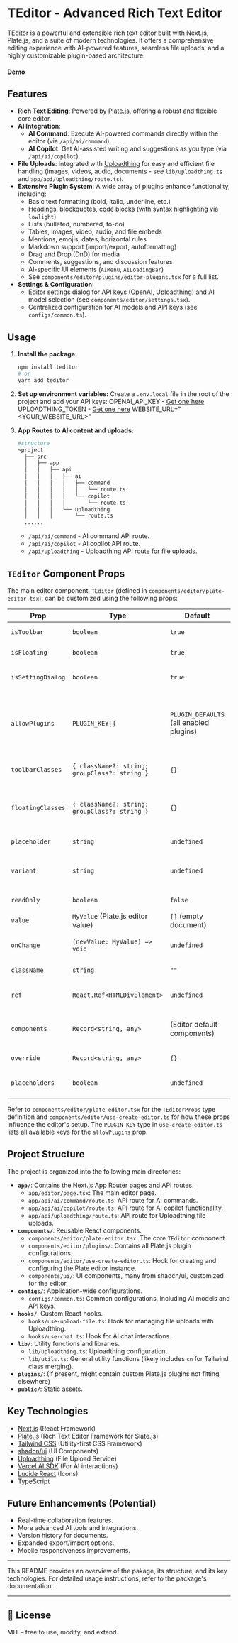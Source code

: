 
# TEditor - Advanced Rich Text Editor

TEditor is a powerful and extensible rich text editor built with Next.js, Plate.js, and a suite of modern technologies. It offers a comprehensive editing experience with AI-powered features, seamless file uploads, and a highly customizable plugin-based architecture.

#### **[Demo](https://playground.platejs.org)**


## Features

- **Rich Text Editing**: Powered by [Plate.js](https://platejs.org/), offering a robust and flexible core editor.
- **AI Integration**:
    - **AI Command**: Execute AI-powered commands directly within the editor (via `/api/ai/command`).
    - **AI Copilot**: Get AI-assisted writing and suggestions as you type (via `/api/ai/copilot`).
- **File Uploads**: Integrated with [Uploadthing](https://uploadthing.com/) for easy and efficient file handling (images, videos, audio, documents - see `lib/uploadthing.ts` and `app/api/uploadthing/route.ts`).
- **Extensive Plugin System**: A wide array of plugins enhance functionality, including:
    - Basic text formatting (bold, italic, underline, etc.)
    - Headings, blockquotes, code blocks (with syntax highlighting via `lowlight`)
    - Lists (bulleted, numbered, to-do)
    - Tables, images, video, audio, and file embeds
    - Mentions, emojis, dates, horizontal rules
    - Markdown support (import/export, autoformatting)
    - Drag and Drop (DnD) for media
    - Comments, suggestions, and discussion features
    - AI-specific UI elements (`AIMenu`, `AILoadingBar`)
    - See `components/editor/plugins/editor-plugins.tsx` for a full list.
- **Settings & Configuration**:
    - Editor settings dialog for API keys (OpenAI, Uploadthing) and AI model selection (see `components/editor/settings.tsx`).
    - Centralized configuration for AI models and API keys (see `configs/common.ts`).

## Usage

1.  **Install the package:**
    ```bash
    npm install teditor
    # or
    yarn add teditor
    ```
3.  **Set up environment variables:**
    Create a `.env.local` file in the root of the project and add your API keys:
    OPENAI_API_KEY - [Get one here](https://platform.openai.com/account/api-keys)
    UPLOADTHING_TOKEN - [Get one here](https://uploadthing.com/dashboard)
    WEBSITE_URL="<YOUR_WEBSITE_URL>"

4.  **App Routes to AI content and uploads:**
    ```bash
    #structure
    ~project
      ├── src
      │   ├── app
      │   │   ├── api
      │   │   │   ├── ai
      │   │   │   │   ├── command
      │   │   │   │   │   └── route.ts
      │   │   │   │   └── copilot
      │   │   │   │       └── route.ts
      │   │   │   └── uploadthing
      │   │   │       └── route.ts
      ......
    ```
    -   `/api/ai/command` - AI command API route.
    -   `/api/ai/copilot` - AI copilot API route.
    -   `/api/uploadthing` - Uploadthing API route for file uploads.

## `TEditor` Component Props

The main editor component, `TEditor` (defined in `components/editor/plate-editor.tsx`), can be customized using the following props:

| Prop              | Type                                                  | Default                                  | Description                                                                                                |
| ----------------- | ----------------------------------------------------- | ---------------------------------------- | ---------------------------------------------------------------------------------------------------------- |
| `isToolbar`       | `boolean`                                             | `true`                                   | Enables or disables the fixed toolbar.                                                                     |
| `isFloating`      | `boolean`                                             | `true`                                   | Enables or disables the floating toolbar.                                                                  |
| `isSettingDialog` | `boolean`                                             | `true`                                   | Enables or disables the settings dialog (for API keys, AI model).                                          |
| `allowPlugins`    | `PLUGIN_KEY[]`                                        | `PLUGIN_DEFAULTS` (all enabled plugins)  | An array of plugin keys to specify which toolbar buttons/features are enabled. See `PLUGIN_KEY` type in `components/editor/use-create-editor.ts`. |
| `toolbarClasses`  | `{ className?: string; groupClass?: string }`         | `{}`                                     | Custom CSS classes for the fixed toolbar container and its groups.                                         |
| `floatingClasses` | `{ className?: string; groupClass?: string }`         | `{}`                                     | Custom CSS classes for the floating toolbar container and its groups (passed via `useCreateEditor`).       |
| `placeholder`     | `string`                                              | `undefined`                              | Placeholder text for the editor.                                                                           |
| `variant`         | `string`                                              | `undefined`                              | Specifies the visual variant of the editor (e.g., 'comment', 'aiChat'). See `components/ui/editor.tsx`.    |
| `readOnly`        | `boolean`                                             | `false`                                  | Sets the editor to read-only mode.                                                                         |
| `value`           | `MyValue` (Plate.js editor value)                     | `[]` (empty document)                    | The initial content of the editor.                                                                         |
| `onChange`        | `(newValue: MyValue) => void`                         | `undefined`                              | Callback function triggered when the editor content changes.                                               |
| `className`       | `string`                                              | `""`                                     | Custom CSS classes for the main editor wrapper.                                                            |
| `ref`             | `React.Ref<HTMLDivElement>`                           | `undefined`                              | A React ref to the underlying editor div element.                                                          |
| `components`      | `Record<string, any>`                                 | (Editor default components)              | Allows overriding default Plate.js components for rendering elements and leaves.                           |
| `override`        | `Record<string, any>`                                 | `{}`                                     | Allows overriding other editor settings.                                                                   |
| `placeholders`    | `boolean`                                             | `undefined`                              | Enables or disables media placeholders (configured in `useCreateEditor`).                                  |

Refer to `components/editor/plate-editor.tsx` for the `TEditorProps` type definition and `components/editor/use-create-editor.ts` for how these props influence the editor's setup. The `PLUGIN_KEY` type in `use-create-editor.ts` lists all available keys for the `allowPlugins` prop.

## Project Structure

The project is organized into the following main directories:

-   **`app/`**: Contains the Next.js App Router pages and API routes.
    -   `app/editor/page.tsx`: The main editor page.
    -   `app/api/ai/command/route.ts`: API route for AI commands.
    -   `app/api/ai/copilot/route.ts`: API route for AI copilot functionality.
    -   `app/api/uploadthing/route.ts`: API route for Uploadthing file uploads.
-   **`components/`**: Reusable React components.
    -   `components/editor/plate-editor.tsx`: The core `TEditor` component.
    -   `components/editor/plugins/`: Contains all Plate.js plugin configurations.
    -   `components/editor/use-create-editor.ts`: Hook for creating and configuring the Plate editor instance.
    -   `components/ui/`: UI components, many from shadcn/ui, customized for the editor.
-   **`configs/`**: Application-wide configurations.
    -   `configs/common.ts`: Common configurations, including AI models and API keys.
-   **`hooks/`**: Custom React hooks.
    -   `hooks/use-upload-file.ts`: Hook for managing file uploads with Uploadthing.
    -   `hooks/use-chat.ts`: Hook for AI chat interactions.
-   **`lib/`**: Utility functions and libraries.
    -   `lib/uploadthing.ts`: Uploadthing configuration.
    -   `lib/utils.ts`: General utility functions (likely includes `cn` for Tailwind class merging).
-   **`plugins/`**: (If present, might contain custom Plate.js plugins not fitting elsewhere)
-   **`public/`**: Static assets.


## Key Technologies

-   [Next.js](https://nextjs.org/) (React Framework)
-   [Plate.js](https://platejs.org/) (Rich Text Editor Framework for Slate.js)
-   [Tailwind CSS](https://tailwindcss.com/) (Utility-first CSS Framework)
-   [shadcn/ui](https://ui.shadcn.com/) (UI Components)
-   [Uploadthing](https://uploadthing.com/) (File Upload Service)
-   [Vercel AI SDK](https://sdk.vercel.ai/) (For AI interactions)
-   [Lucide React](https://lucide.dev/) (Icons)
-   TypeScript

## Future Enhancements (Potential)

-   Real-time collaboration features.
-   More advanced AI tools and integrations.
-   Version history for documents.
-   Expanded export/import options.
-   Mobile responsiveness improvements.

---

This README provides an overview of the pakage, its structure, and its key technologies. For detailed usage instructions, refer to the package's documentation.


----------

## 🤝 License

MIT – free to use, modify, and extend.